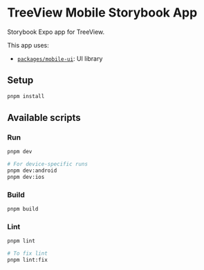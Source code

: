 # TreeView Mobile Storybook App

Storybook Expo app for TreeView.

This app uses:

- [`packages/mobile-ui`](../../packages/mobile-ui): UI library

## Setup

```bash
pnpm install
```

## Available scripts

### Run

```bash
pnpm dev

# For device-specific runs
pnpm dev:android
pnpm dev:ios
```

### Build

```bash
pnpm build
```

### Lint

```bash
pnpm lint

# To fix lint
pnpm lint:fix
```
